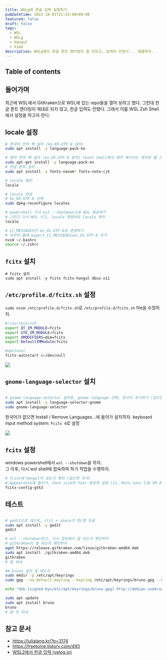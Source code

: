 ```yaml
---
title: WSLg에 한글 입력 설정하기.
pubDatetime: 2023-10-01T21:53:00+09:00
featured: false
draft: false
tags:
  - WSL
  - WSLg
  - Hangul
  - kime
description: WSLg에서 한글 폰트 렌더링이 잘 안되고, 입력이 안된다... 해결하자.
---
```


## Table of contents

## 들어가며

최근에 WSL에서 GitKraken으로 WSL에 있는 repo들을 열어 보려고 했다.
그런데 한글 폰트 렌더링이 제대로 되지 않고, 한글 입력도 안됐다.
그래서 이를 WSL Zsh Shell에서 설정을 하고자 한다.

## locale 설정

```zsh
# 한국어 언어 팩 설치 (ko_KR.UTF-8 설치)
sudo apt install -y language-pack-ko

# 영어 언어 팩 설치 (en_US.UTF-8 설치) (bash shell에서 에러 메시지는 영어로 볼 거임)
sudo apt-get install -y language-pack-en
# 한글 폰트 설치
sudo apt install -y fonts-nanum* fonts-noto-cjk

# locale 확인
locale

# locale 변경
# ko_KR.UTF-8 선택
sudo dpkg-reconfigure locales

# powershell 가서 wsl --shutdown으로 WSL 종료하기
# 그러고 다시 WSL 키고, locale 명령어로 locale 확인
locale

# LC_MESSAGES만 en_US.UTF-8로 변경하기
# 마지막 줄에 export LC_MESSAGES=en_US.UTF-8 추가
nvim ~/.bashrc
source ~/.zshrc
```

## `fcitx` 설치

```
# fcitx 설치
sudo apt install -y fcitx fcitx-hangul dbus-x11
```

## `/etc/profile.d/fcitx.sh` 설정

`sudo nvim /etc/profile.d/fcitx.sh`로 `/etc/profile.d/fcitx.sh` file을 수정하자.

```zsh
#!/usr/bin/zsh
export QT_IM_MODULE=fcitx
export GTK_IM_MODULE=fcitx
export XMODIFIERS=@im=fcitx
export DefaultIMModule=fcitx

#optional
fcitx-autostart &>/dev/null
```

![](https://res.cloudinary.com/gyunseo-blog/image/upload/v1698669625/install-hangul-input-method-on-wslg-1698338240755.jpeg)

## `gnome-language-selector` 설치

```zsh

# gnome-language-selector 설치후, gnome language 선택, 한국어 추가하기 (있으면 냅두기)
sudo apt install -y language-selector-gnome
sudo gnome-language-selector
```

한국어가 없으면 Install / Remove Languages...에 들어가 설치하자.
keyboard input method system: `Fcitx 4`로 설정

![](https://res.cloudinary.com/gyunseo-blog/image/upload/v1698669625/install-hangul-input-method-on-wslg-1698337781758.jpeg)

## `fcitx` 설정

windows powershell에서 `wsl --shutdown`을 하자.  
그 이후, 다시 wsl shell에 접속하여 하기 작업을 수행하자.

```zsh
# fcitx에 Hangul이 있는지 확인 (없으면 추가)
# Appearance에 들어가, Font size와 Font 알맞게 설정 (11, Noto Sans CJK KR Regular로 함)
fcitx-config-gtk3
```

## 테스트

```zsh

# gedit으로 테스트, ctrl + space가 한/영 토글
sudo apt install -y gedit
gedit

# wsl --shutdown하고, 다시 접속해서 잘 되는지 확인하자
# gitkraken이 잘 되는지 확인하자
wget https://release.gitkraken.com/linux/gitkraken-amd64.deb
sudo apt install ./gitkraken-amd64.deb
gitkraken
# 잘 되네

## bruno 설치 및 테스트
sudo mkdir -p /etc/apt/keyrings
sudo gpg --no-default-keyring --keyring /etc/apt/keyrings/bruno.gpg --keyserver keyserver.ubuntu.com --recv-keys 9FA6017ECABE0266

echo "deb [signed-by=/etc/apt/keyrings/bruno.gpg] http://debian.usebruno.com/ bruno stable" | sudo tee /etc/apt/sources.list.d/bruno.list

sudo apt update
sudo apt install bruno
bruno
# 잘 안 되네
```

## 참고 문서

- <https://julialang.kr/?p=3174>
- <https://freetome.tistory.com/493>
- [WSL2에서 한글 입력 (velog.io)](https://velog.io/@alyac/wsl2-Korean-input)
